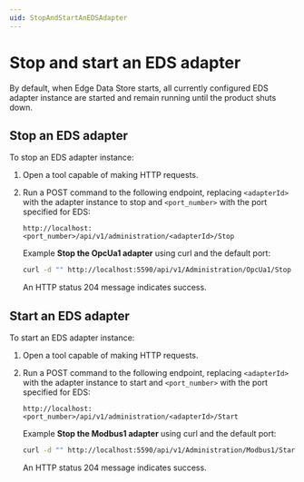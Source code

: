 ```yaml
---
uid: StopAndStartAnEDSAdapter
---
```


# Stop and start an EDS adapter

By default, when Edge Data Store starts, all currently configured EDS adapter instance are started and remain running until the product shuts down.

## Stop an EDS adapter

To stop an EDS adapter instance:

1. Open a tool capable of making HTTP requests.

1. Run a POST command to the following endpoint, replacing `<adapterId>` with the adapter instance to stop and `<port_number>` with the port specified for EDS:

    ```http
    http://localhost:<port_number>/api/v1/administration/<adapterId>/Stop
    ```

    Example **Stop the OpcUa1 adapter** using curl and the default port:

    ```bash
    curl -d "" http://localhost:5590/api/v1/Administration/OpcUa1/Stop
    ```

    An HTTP status 204 message indicates success.

## Start an EDS adapter

To start an EDS adapter instance:

1. Open a tool capable of making HTTP requests.

1. Run a POST command to the following endpoint, replacing `<adapterId>` with the adapter instance to start and `<port_number>` with the port specified for EDS:

    ```http
    http://localhost:<port_number>/api/v1/administration/<adapterId>/Start
    ```

    Example **Stop the Modbus1 adapter** using curl and the default port:

    ```bash
    curl -d "" http://localhost:5590/api/v1/Administration/Modbus1/Start
    ```

    An HTTP status 204 message indicates success.
